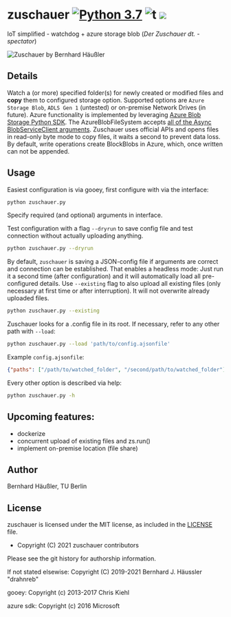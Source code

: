 # zuschauer [![Python 3.7](https://img.shields.io/badge/python-3.7-blue.svg)](https://www.python.org/downloads/release/python-370/) ![t](https://img.shields.io/badge/status-stable-green.svg) [![](https://img.shields.io/github/license/drahnreb/zuschauer.svg)](https://github.com/drahnreb/zuschauer/blob/master/LICENSE.md)
IoT simplified - watchdog + azure storage blob
(*Der Zuschauer dt. - spectator*)


![Zuschauer by Bernhard Häußler](/../media/screenshot.png?raw=true "Screenshot of Zuschauer")

## Details
Watch a (or more) specified folder(s) for newly created or modified files and **copy** them to configured storage option. Supported options are `Azure Storage Blob`, `ADLS Gen 1` (untested) or on-premise Network Drives (in future). Azure functionality is implemented by leveraging [Azure Blob Storage Python SDK](https://github.com/Azure/azure-sdk-for-python).
The AzureBlobFileSystem accepts [all of the Async BlobServiceClient arguments](https://docs.microsoft.com/en-us/azure/storage/blobs/storage-quickstart-blobs-python).
Zuschauer uses official APIs and opens files in read-only byte mode to copy files, it waits a second to prevent data loss.
By default, write operations create BlockBlobs in Azure, which, once written can not be appended.

## Usage
Easiest configuration is via gooey, first configure with via the interface:
```bash
python zuschauer.py
```
Specify required (and optional) arguments in interface.

Test configuration with a flag `--dryrun` to save config file and test connection without actually uploading anything.
```bash
python zuschauer.py --dryrun
```

By default, `zuschauer` is saving a JSON-config file if arguments are correct and connection can be established.
That enables a headless mode: Just run it a second time (after configuration) and it will automatically load all pre-configured details.
Use `--existing` flag to also upload all existing files (only necessary at first time or after interruption).
It will not overwrite already uploaded files.
```bash
python zuschauer.py --existing
```

Zuschauer looks for a .config file in its root. If necessary, refer to any other path with `--load`:
```bash
python zuschauer.py --load 'path/to/config.ajsonfile'
```
Example `config.ajsonfile`:
``` json
{"paths": ["/path/to/watched_folder", "/second/path/to/watched_folder"], "filetypes": "pdf;tex", "storage": "Blob", "proxy": "", "refresh": 1, "recursive": true, "verbose": true, "dryrun": false}
```

Every other option is described via help:
```bash
python zuschauer.py -h
```

## Upcoming features:
* dockerize
* concurrent upload of existing files and zs.run()
* implement on-premise location (file share)

## Author
Bernhard Häußler, TU Berlin

## License
zuschauer is licensed under the MIT license, as included in the [LICENSE](LICENSE) file.

* Copyright (C) 2021 zuschauer contributors

Please see the git history for authorship information.

If not stated elsewise:
Copyright (C) 2019-2021 Bernhard J. Häussler "drahnreb"

gooey:
Copyright (c) 2013-2017 Chris Kiehl

azure sdk:
Copyright (c) 2016 Microsoft
